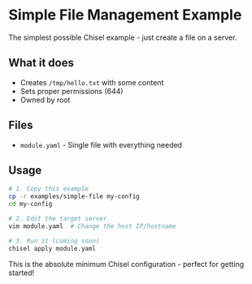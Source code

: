 # Simple File Management Example

The simplest possible Chisel example - just create a file on a server.

## What it does
- Creates `/tmp/hello.txt` with some content
- Sets proper permissions (644)
- Owned by root

## Files
- `module.yaml` - Single file with everything needed

## Usage
```bash
# 1. Copy this example
cp -r examples/simple-file my-config
cd my-config

# 2. Edit the target server
vim module.yaml  # Change the host IP/hostname

# 3. Run it (coming soon)
chisel apply module.yaml
```

This is the absolute minimum Chisel configuration - perfect for getting started!
